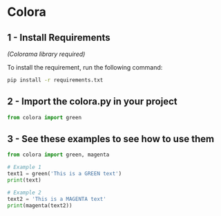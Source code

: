 # Colora

## 1 - Install Requirements
*(Colorama library required)*

To install the requirement, run the following command:
```bash
pip install -r requirements.txt
```

## 2 - Import the colora.py in your project
```python
from colora import green
```

## 3 - See these examples to see how to use them
```python
from colora import green, magenta

# Example 1
text1 = green('This is a GREEN text')
print(text)

# Example 2
text2 = 'This is a MAGENTA text'
print(magenta(text2))
```
